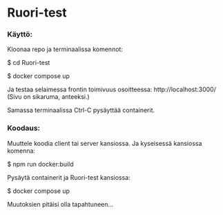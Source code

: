 # Ruori-test

### Käyttö:

Kloonaa repo ja terminaalissa komennot:

$ cd Ruori-test

$ docker compose up

Ja testaa selaimessa frontin toimivuus osoitteessa: http://localhost:3000/
(Sivu on sikaruma, anteeksi.)

Samassa terminaalissa Ctrl-C pysäyttää containerit.


### Koodaus:

Muuttele koodia client tai server kansiossa. Ja kyseisessä kansiossa komenna:

$ npm run docker:build

Pysäytä containerit ja Ruori-test kansiossa:

$ docker compose up

Muutoksien pitäisi olla tapahtuneen...


